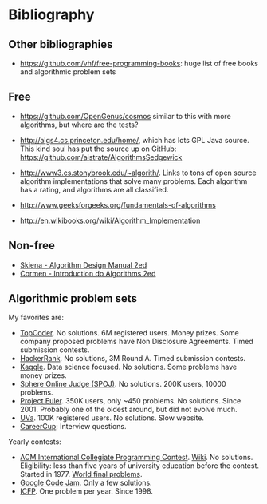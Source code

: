 # Bibliography

## Other bibliographies

- <https://github.com/vhf/free-programming-books>: huge list of free books and algorithmic problem sets

## Free

- <https://github.com/OpenGenus/cosmos> similar to this with more algorithms, but where are the tests?

- <http://algs4.cs.princeton.edu/home/>, which has lots GPL Java source. This kind soul has put the source up on GitHub: <https://github.com/aistrate/AlgorithmsSedgewick>

- <http://www3.cs.stonybrook.edu/~algorith/>. Links to tons of open source algorithm implementations that solve many problems. Each algorithm has a rating, and algorithms are all classified.

- <http://www.geeksforgeeks.org/fundamentals-of-algorithms>

- <http://en.wikibooks.org/wiki/Algorithm_Implementation>

## Non-free

- [Skiena - Algorithm Design Manual 2ed][skiena08]
- [Cormen - Introduction do Algorithms 2ed][cormen09]

## Algorithmic problem sets

My favorites are:

- [TopCoder](http://www.topcoder.com/active-challenges/develop). No solutions. 6M registered users. Money prizes. Some company proposed problems have Non Disclosure Agreements. Timed submission contests.
- [HackerRank](https://www.hackerrank.com/categories/fp/intro). No solutions, 3M Round A. Timed submission contests.
- [Kaggle](https://www.kaggle.com/competitions). Data science focused. No solutions. Some problems have money prizes.
- [Sphere Online Judge (SPOJ)](http://www.spoj.com/problems/classical/all/). No solutions. 200K users, 10000 problems.
- [Project Euler](http://projecteuler.net/problems). 350K users, only ~450 problems. No solutions. Since 2001. Probably one of the oldest around, but did not evolve much.
- [UVa](http://uva.onlinejudge.org/index.php?option=com_onlinejudge&Itemid=8&category=1). 100K registered users. No solutions. Slow website.
- [CareerCup](http://www.careercup.com): Interview questions.

Yearly contests:

- [ACM International Collegiate Programming Contest](http://icpc.baylor.edu/). [Wiki](en.wikipedia.org/wiki/ACM_International_Collegiate_Programming_Contest). No solutions. Eligibility: less than five years of university education before the contest. Started in 1977. [World final problems](http://icpc.baylor.edu/worldfinals/problems).
- [Google Code Jam](http://code.google.com/codejam/contests.html). Only a few solutions.
- [ICFP](http://en.wikipedia.org/wiki/ICFP_Programming_Contest). One problem per year. Since 1998.

[cormen09]: http://www.amazon.com/books/dp/0262033844
[skiena08]: http://www.amazon.com/Algorithm-Design-Manual-Steven-Skiena/dp/1848000693
